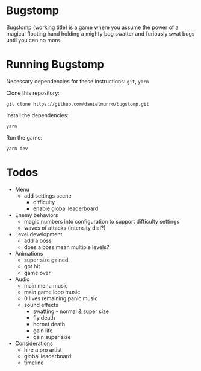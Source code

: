 # Bugstomp

Bugstomp (working title) is a game where you assume the power of a magical floating hand holding a mighty bug swatter and furiously swat bugs until you can no more.

# Running Bugstomp

Necessary dependencies for these instructions: `git`, `yarn`

Clone this repository:

```
git clone https://github.com/danielmunro/bugstomp.git
```

Install the dependencies:

```
yarn
```

Run the game:

```
yarn dev
```

# Todos

* Menu
  * add settings scene
    * difficulty
    * enable global leaderboard
* Enemy behaviors
  * magic numbers into configuration to support difficulty settings
  * waves of attacks (intensity dial?)
* Level development
  * add a boss
  * does a boss mean multiple levels?
* Animations
  * super size gained
  * got hit
  * game over
* Audio
  * main menu music
  * main game loop music
  * 0 lives remaining panic music
  * sound effects
    * swatting - normal & super size
    * fly death
    * hornet death
    * gain life
    * gain super size
* Considerations
  * hire a pro artist
  * global leaderboard
  * timeline
